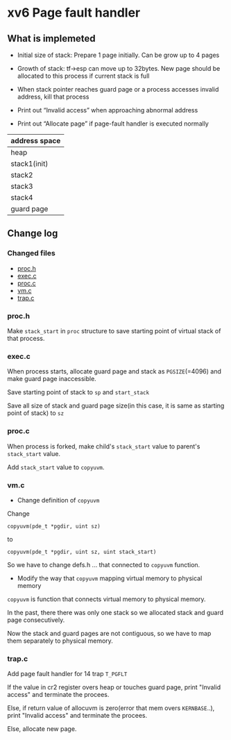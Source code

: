 # xv6 Page fault handler


## What is implemeted

- Initial size of stack: Prepare 1 page initially. Can be grow up to 4 pages

- Growth of stack: tf->esp can move up to 32bytes. New page should be allocated to this process if current stack is full

- When stack pointer reaches guard page or a process accesses invalid address, kill that process

- Print out “Invalid access” when approaching abnormal address

- Print out “Allocate page” if page-fault handler is executed normally

address space |
--------- |
heap |
stack1(init) |
stack2 |
stack3 |
stack4 |
guard page |

## Change log
### Changed files
- [proc.h](#proch)
- [exec.c](#execc)
- [proc.c](#procc)
- [vm.c](#vmc)
- [trap.c](#trapc)


### proc.h

Make `stack_start` in `proc` structure to save starting point of virtual stack of that process.


### exec.c

When process starts, allocate guard page and stack as `PGSIZE`(=4096) and make guard page inaccessible.

Save starting point of stack to `sp` and `start_stack`

Save all size of stack and guard page size(in this case, it is same as starting point of stack) to `sz`


### proc.c

When process is forked, make child's `stack_start` value to parent's `stack_start` value.

Add `stack_start` value to `copyuvm`.


### vm.c

- Change definition of `copyuvm`

Change

```
copyuvm(pde_t *pgdir, uint sz)
```

to

```
copyuvm(pde_t *pgdir, uint sz, uint stack_start)
```

So we have to change defs.h ... that connected to `copyuvm` function.

- Modify the way that `copyuvm` mapping virtual memory to physical memory

`copyuvm` is function that connects virtual memory to physical memory.

In the past, there there was only one stack so we allocated stack and guard page consecutively.

Now the stack and guard pages are not contiguous, so we have to map them separately to physical memory.


### trap.c
Add page fault handler for 14 trap `T_PGFLT`

If the value in cr2 register overs heap or touches guard page, print "Invalid access" and terminate the procees.

Else, if return value of allocuvm is zero(error that mem overs `KERNBASE`..), print "Invalid access" and terminate the procees.

Else, allocate new page.
